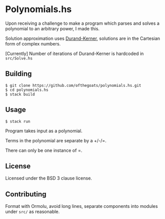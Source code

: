 # Polynomials.hs

Upon receiving a challenge to make a program which parses and solves a polynomial to an
arbitrary power, I made this.

Solution approximation uses
[Durand-Kerner](https://en.wikipedia.org/wiki/Durand%E2%80%93Kerner_method), solutions are
in the Cartesian form of complex numbers.

[Currently] Number of iterations of Durand-Kerner is hardcoded in `src/Solve.hs`

## Building

```shell
$ git clone https://github.com/ofthegoats/polynomials.hs.git
$ cd polynomials.hs
$ stack build
```

## Usage

```shell
$ stack run
```

Program takes input as a polynomial.

Terms in the polynomial are separate by a +/-/=.

There can only be one instance of =.

## License

Licensed under the BSD 3 clause license.

## Contributing

Format with Ormolu, avoid long lines, separate components into modules under `src/` as reasonable.
